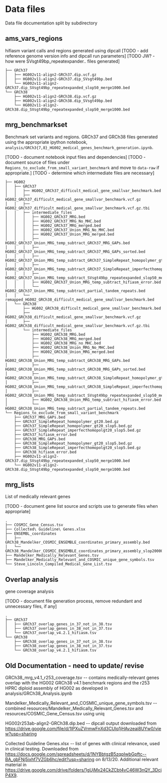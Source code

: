 # Data files
<!-- File use description
- primary analysis output used in secondary analysis
- mature datasets released with publication should have accompanying README files and data descriptor files as appropraite.
- Use subfolders for multifile datasets when appropriate and it facilitates documentation
-->

Data file documentation split by subdirectory
## ams_vars_regions
hifiasm variant calls and regions generated using dipcall 
[TODO - add reference genome version info and dipcall run parameters]
[TODO JW? - how were SVsgt49bp_repeatexpander.. files generated]
```
├── GRCh37
│   ├── HG002v11-align2-GRCh37.dip.vcf.gz
│   ├── HG002v11-align2-GRCh37.dip_SVsgt49bp.bed
│   └── HG002v11-align2-GRCh37.dip_SVsgt49bp_repeatexpanded_slop50_merge1000.bed
└── GRCh38
    ├── HG002v11-align2-GRCh38.dip.vcf.gz
    ├── HG002v11-align2-GRCh38.dip_SVsgt49bp.bed
    └── HG002v11-align2-GRCh38.dip_SVsgt49bp_repeatexpanded_slop50_merge1000.bed
```

## mrg_benchmarkset
Benchmark set variants and regions.
GRCh37 and GRCh38 files generated using the appropriate ipython notebook, `analysis/GRCh3{7,8}_HG002_medical_genes_benchmark_generation.ipynb`.

[TODO - document notebook input files and dependencies]
[TODO - document source of files under `Regions_to_exclude_from_small_variant_benchmark` and move to `data-raw` if appropriate.]
[TODO - determine which intermediate files are necessary]
```
├── HG002
│   ├── GRCh37
│   │   ├── HG002_GRCh37_difficult_medical_gene_smallvar_benchmark.bed
│   │   ├── HG002_GRCh37_difficult_medical_gene_smallvar_benchmark.vcf.gz
│   │   ├── HG002_GRCh37_difficult_medical_gene_smallvar_benchmark.vcf.gz.tbi
│   │   ├── intermediate_files
│   │   │   ├── HG002_GRCh37_MRG.bed
│   │   │   ├── HG002_GRCh37_MRG_No_MHC.bed
│   │   │   ├── HG002_GRCh37_MRG_merged.bed
│   │   │   ├── HG002_GRCh37_Union_MRG_No_MHC.bed
│   │   │   ├── HG002_GRCh37_Union_MRG_merged.bed
│   │   │   ├── HG002_GRCh37_Union_MRG_temp_subtract_GRCh37_MRG_GAPs.bed
│   │   │   ├── HG002_GRCh37_Union_MRG_temp_subtract_GRCh37_MRG_GAPs_sorted.bed
│   │   │   ├── HG002_GRCh37_Union_MRG_temp_subtract_GRCh37_SimpleRepeat_homopolymer_gt20_slop5.bed
│   │   │   ├── HG002_GRCh37_Union_MRG_temp_subtract_GRCh37_SimpleRepeat_imperfecthomopolgt20_slop5.bed
│   │   │   ├── HG002_GRCh37_Union_MRG_temp_subtract_SVsgt49bp_repeatexpanded_slop50_merge1000.bed
│   │   │   ├── HG002_GRCh37_Union_MRG_temp_subtract_hifiasm_error.bed
│   │   │   └── HG002_GRCh37_Union_MRG_temp_subtract_partial_tandem_repeats.bed
│   │   └── remapped_HG002_GRCh38_difficult_medical_gene_smallvar_benchmark.bed
│   └── GRCh38
│       ├── HG002_GRCh38_difficult_medical_gene_smallvar_benchmark.bed
│       ├── HG002_GRCh38_difficult_medical_gene_smallvar_benchmark.vcf.gz
│       ├── HG002_GRCh38_difficult_medical_gene_smallvar_benchmark.vcf.gz.tbi
│       └── intermediate_files
│           ├── HG002_GRCh38_MRG.bed
│           ├── HG002_GRCh38_MRG_merged.bed
│           ├── HG002_GRCh38_MRG_no_MHC.bed
│           ├── HG002_GRCh38_Union_MRG_No_MHC.bed
│           ├── HG002_GRCh38_Union_MRG_merged.bed
│           ├── HG002_GRCh38_Union_MRG_temp_subtract_GRCh38_MRG_GAPs.bed
│           ├── HG002_GRCh38_Union_MRG_temp_subtract_GRCh38_MRG_GAPs_sorted.bed
│           ├── HG002_GRCh38_Union_MRG_temp_subtract_GRCh38_SimpleRepeat_homopolymer_gt20_slop5.bed
│           ├── HG002_GRCh38_Union_MRG_temp_subtract_GRCh38_SimpleRepeat_imperfecthomopolgt20_slop5.bed
│           ├── HG002_GRCh38_Union_MRG_temp_subtract_SVsgt49bp_repeatexpanded_slop50_merge1000.bed
│           ├── HG002_GRCh38_Union_MRG_temp_subtract_hifiasm_error.bed
│           └── HG002_GRCh38_Union_MRG_temp_subtract_partial_tandem_repeats.bed
└── Regions_to_exclude_from_small_variant_benchmark
    ├── GRCh37_MRG_GAPs.bed
    ├── GRCh37_SimpleRepeat_homopolymer_gt20.bed.gz
    ├── GRCh37_SimpleRepeat_homopolymer_gt20_slop5.bed.gz
    ├── GRCh37_SimpleRepeat_imperfecthomopolgt20_slop5.bed.gz
    ├── GRCh37_hifiasm_error.bed
    ├── GRCh38_MRG_GAPs.bed
    ├── GRCh38_SimpleRepeat_homopolymer_gt20_slop5.bed.gz
    ├── GRCh38_SimpleRepeat_imperfecthomopolgt20_slop5.bed.gz
    ├── GRCh38_hifiasm_error.bed
    ├── HG002v11-align2-GRCh37.dip_SVsgt49bp_repeatexpanded_slop50_merge1000.bed
    └── HG002v11-align2-GRCh38.dip_SVsgt49bp_repeatexpanded_slop50_merge1000.bed
```
## mrg_lists
List of medically relevant genes

[TODO - document gene list source and scripts use to generate files when appropriate]
```
.
├── COSMIC_Gene_Census.tsv
├── Collected\ Guideline\ Genes.xlsx
├── ENSEMBL_coordinates
│   ├── GRCh38_Mandelker_COSMIC_ENSEMBLE_coordinates_primary_assembly.bed
│   └── GRCh38_Mandelker_COSMIC_ENSEMBLE_coordinates_primary_assembly_slop20000.bed
├── Mandelker_Medically_Relevant_Genes.tsv
├── Mandelker_Medically_Relevant_and_COSMIC_unique_gene_symbols.tsv
└── Steve_Lincoln_Compiled_Medical_Gene_List.tsv
```

## Overlap analysis
gene coverage analysis

[TODO - document file generation process, remove redundant and unnecessary files, if any]

```
.
├── GRCh37
│   ├── GRCh37_overlap_genes_in_37_not_in_38.tsv
│   ├── GRCh37_overlap_genes_in_38_not_in_37.tsv
│   └── GRCh37_overlap_v4.2.1_hifiasm.tsv
└── GRCh38
    ├── GRCh38_overlap_genes_in_37_not_in_38.tsv
    ├── GRCh38_overlap_genes_in_38_not_in_37.tsv
    └── GRCh38_overlap_v4.2.1_hifiasm.tsv
```

## Old Documentation - need to update/ revise
GRCh38_mrg_v4.1_r253_coverage.tsv -- contains medically-relevant genes overlap with the HG002 GRCh38 v4.1 benchmark regions and the r253 HPRC diploid assembly of HG002 as developed in analysis/GRCh38_Analysis.ipynb

Mandelker_Medically_Relevant_and_COSMIC_unique_gene_symbols.tsv -- combined resources/Mandelker_Medically_Relevant_Genes.tsv and resources/COSMIC_Gene_Census.tsv using uniq

HG002r253ab-align2-GRCh38.dip.bed -- dipcall output downloaded from https://drive.google.com/file/d/1lPXuZVrmwFnXd3CUlq1jHAvzeai8UYw0/view?usp=sharing


Collected Guideline Genes.xlsx -- list of genes with clinical relevance, used in clinical testing. Downloaded from https://docs.google.com/spreadsheets/d/1NYBbtgzB5zqpIwbGpftc--BA_gbFNj5ixhf7VZGb6hc/edit?usp=sharing on 8/13/20. Additional relevant material in https://drive.google.com/drive/folders/1gUjMx24CkZCbt4vC46W3nQY_3DcjP4X9. 
